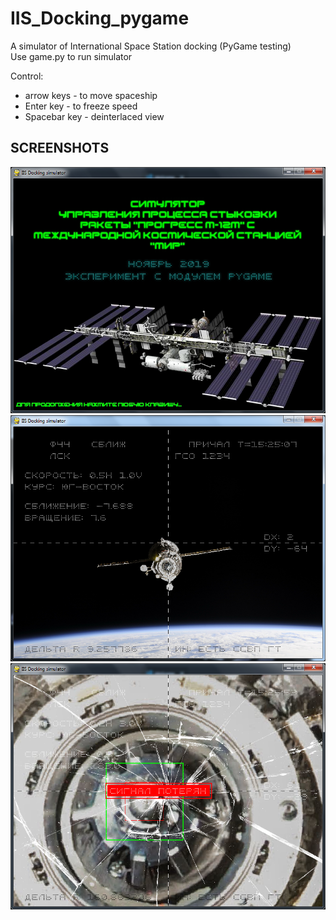 # IIS_Docking_pygame
A simulator of International Space Station docking (PyGame testing)<br>
Use game.py to run simulator

Control:
- arrow keys - to move spaceship
- Enter key - to freeze speed
- Spacebar key - deinterlaced view

## SCREENSHOTS
<img src="https://github.com/ezik117/IIS_Docking_pygame/blob/master/screenshots/scrshot1.png">

<img src="https://github.com/ezik117/IIS_Docking_pygame/blob/master/screenshots/scrshot2.png">

<img src="https://github.com/ezik117/IIS_Docking_pygame/blob/master/screenshots/scrshot3.png">
